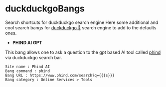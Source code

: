 # duckduckgoBangs
Search shortcuts for duckduckgo search engine
Here some additional and cool search bangs for [duckduckgo 🦆](https://duckduckgo.com/) search engine to add to the defaults ones.  

- **PHIND AI GPT**

This bang allows one to ask a question to the gpt based AI tool called [phind](https://www.phind.com/) via duckduckgo search bar.
```
Site name : Phind AI
Bang command : phind
Bang URL : https://www.phind.com/search?q={{{s}}}
Bang category : Online Services > Tools
```
